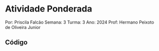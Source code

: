 # Atividade Ponderada

Por: Priscila Falcão
Semana: 3
Turma: 3
Ano: 2024
Prof: Hermano Peixoto de Oliveira Junior


## Código